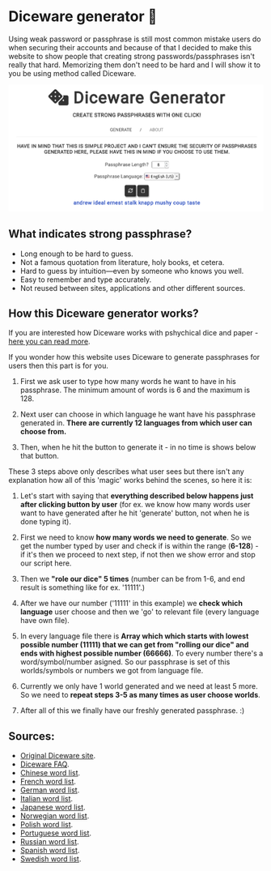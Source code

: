 # Diceware generator 🎲
Using weak password or passphrase is still most common mistake users do when securing their accounts and because of that I decided to make this website to show people that creating strong passwords/passphrases isn't really that hard. Memorizing them don't need to be hard and I will show it to you be using method called Diceware.

<p align="center">
  <img src="img/page.png" alt="How this page looks" width="960">
</p>

## What indicates strong passphrase?
* Long enough to be hard to guess.
* Not a famous quotation from literature, holy books, et cetera.
* Hard to guess by intuition—even by someone who knows you well.
* Easy to remember and type accurately.
* Not reused between sites, applications and other different sources.

## How this Diceware generator works?
If you are interested how Diceware works with pshychical dice and paper - [here you can read more](http://world.std.com/~reinhold/diceware.html).

If you wonder how this website uses Diceware to generate passphrases for users then this part is for you.

1. First we ask user to type how many words he want to have in his passphrase. The minimum amount of words is 6 and the maximum is 128.

1. Next user can choose in which language he want have his passphrase generated in. **There are currently 12 languages from which user can choose from.**

1. Then, when he hit the button to generate it - in no time is shows below that button.

These 3 steps above only describes what user sees but there isn't any explanation how all of this 'magic' works behind the scenes, so here it is:

1. Let's start with saying that **everything described below happens just after clicking button by user** (for ex. we know how many words user want to have generated after he hit 'generate' button, not when he is done typing it).

1. First we need to know **how many words we need to generate**. So we get the number typed by user and check if is within the range (**6-128**) - if it's then we proceed to next step, if not then we show error and stop our script here.

1. Then we **"role our dice" 5 times** (number can be from 1-6, and end result is something like for ex. '11111'.)

1. After we have our number ('11111' in this example) we **check which language** user choose and then we 'go' to relevant file (every language have own file).

1. In every language file there is **Array which which starts with lowest possible number (11111) that we can get from "rolling our dice" and ends with highest possible number (66666)**. To every number there's a word/symbol/number asigned. So our passphrase is set of this worlds/symbols or numbers we got from language file.

1. Currently we only have 1 world generated and we need at least 5 more. So we need to **repeat steps 3-5 as many times as user choose worlds**.

1. After all of this we finally have our freshly generated passphrase. :)

## Sources:

* [Original Diceware site](http://world.std.com/~reinhold/diceware.html).
* [Diceware FAQ](http://world.std.com/%7Ereinhold/dicewarefaq.html).
* [Chinese word list](https://github.com/cfbao/chinese-diceware).
* [French word list](http://weber.fi.eu.org/software/diceware/src/francais.wordlist.asc).
* [German word list](http://world.std.com/%7Ereinhold/diceware_german.txt).
* [Italian word list](https://www.taringamberini.com/downloads/diceware_it_IT/lista-di-parole-diceware-in-italiano/3/word_list_diceware_it-IT-3.txt).
* [Japanese word list](http://s3.amazonaws.com/dotclue.org/diceware_jp.txt).
* [Norwegian word list](https://0101.no/diceware/diceware_nb_NO.txt).
* [Polish word list](https://web.archive.org/web/20130420042549/http://drfugazi.eu.org/sites/drfugazi.eu.org/files/dicelist-pl.txt).
* [Portuguese word list](https://gist.github.com/patxipierce/3a96b1927b844ce47c04a242651bafc2).
* [Russian word list](world.std.com/%7Ereinhold/diceware.ru.zip).
* [Spanish word list](http://world.std.com/~reinhold/diceware_espanol/DW-Espanol-1.txt).
* [Swedish word list](https://x42.com/diceware/diceware-sv.txt).


